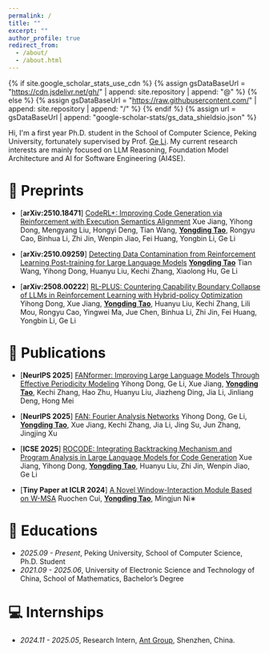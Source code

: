 ```yaml
---
permalink: /
title: ""
excerpt: ""
author_profile: true
redirect_from: 
  - /about/
  - /about.html
---
```


{% if site.google_scholar_stats_use_cdn %}
{% assign gsDataBaseUrl = "https://cdn.jsdelivr.net/gh/" | append: site.repository | append: "@" %}
{% else %}
{% assign gsDataBaseUrl = "https://raw.githubusercontent.com/" | append: site.repository | append: "/" %}
{% endif %}
{% assign url = gsDataBaseUrl | append: "google-scholar-stats/gs_data_shieldsio.json" %}

<span class='anchor' id='about-me'></span>

<!-- Lorem ipsum dolor sit amet, consectetur adipiscing elit. Vivamus ornare aliquet ipsum, ac tempus justo dapibus sit amet. Suspendisse condimentum, libero vel tempus mattis, risus risus vulputate libero, elementum fermentum mi neque vel nisl. Maecenas facilisis maximus dignissim. Curabitur mattis vulputate dui, tincidunt varius libero luctus eu. Mauris mauris nulla, scelerisque eget massa id, tincidunt congue felis. Sed convallis tempor ipsum rhoncus viverra. Pellentesque nulla orci, accumsan volutpat fringilla vitae, maximus sit amet tortor. Aliquam ultricies odio ut volutpat scelerisque. Donec nisl nisl, porttitor vitae pharetra quis, fringilla sed mi. Fusce pretium dolor ut aliquam consequat. Cras volutpat, tellus accumsan mattis molestie, nisl lacus tempus massa, nec malesuada tortor leo vel quam. Aliquam vel ex consectetur, vehicula leo nec, efficitur eros. Donec convallis non urna quis feugiat.

My research interest includes neural machine translation and computer vision. I have published more than 100 papers at the top international AI conferences with total <a href='https://scholar.google.com/citations?user=DhtAFkwAAAAJ'>google scholar citations <strong><span id='total_cit'>260000+</span></strong></a> (You can also use google scholar badge <a href='https://scholar.google.com/citations?user=DhtAFkwAAAAJ'><img src="https://img.shields.io/endpoint?url={{ url | url_encode }}&logo=Google%20Scholar&labelColor=f6f6f6&color=9cf&style=flat&label=citations"></a>). -->

<!-- Hi, I'm a final year undergraduate student from School of Mathematics, UESTC, and I am very fortunate to be advised by Prof. [Liangjian Deng](https://liangjiandeng.github.io/). I will begin my Ph.D. studies at the School of Computer Science, Peking University in 2025, under the supervision of Prof. [Ge Li](https://ligechina.github.io/).

My current research interests are mainly focused on AI for Software Engineering (AI4SE), encompassing software engineering and natural language processing (NLP) technologies. -->

Hi, I'm a first year Ph.D. student in the School of Computer Science, Peking University, fortunately supervised by Prof. [Ge Li](https://ligechina.github.io/). My current research interests are mainly focused on LLM Reasoning, Foundation Model Architecture and AI for Software Engineering (AI4SE).


<!-- # 🔥 News
- *2024.11*: &nbsp;🎉🎉 I have joined Ant Group to conduct research on AI for Software Engineering (AI4SE)! -->

<!-- - *2022.02*: &nbsp;🎉🎉 Lorem ipsum dolor sit amet, consectetur adipiscing elit. Vivamus ornare aliquet ipsum, ac tempus justo dapibus sit amet.  -->

# 📝 Preprints
- [**arXiv:2510.18471**] [CodeRL+: Improving Code Generation via Reinforcement with Execution Semantics Alignment](https://arxiv.org/abs/2510.18471)
Xue Jiang, Yihong Dong, Mengyang Liu, Hongyi Deng, Tian Wang, **<u>Yongding Tao</u>**, Rongyu Cao, Binhua Li, Zhi Jin, Wenpin Jiao, Fei Huang, Yongbin Li, Ge Li

- [**arXiv:2510.09259**] [Detecting Data Contamination from Reinforcement Learning Post-training for Large Language Models](https://arxiv.org/abs/2510.09259)
 **<u>Yongding Tao</u>** Tian Wang, Yihong Dong, Huanyu Liu, Kechi Zhang, Xiaolong Hu, Ge Li

- [**arXiv:2508.00222**] [RL-PLUS: Countering Capability Boundary Collapse of LLMs in Reinforcement Learning with Hybrid-policy Optimization](https://arxiv.org/abs/2508.00222)
Yihong Dong, Xue Jiang, **<u>Yongding Tao</u>**, Huanyu Liu, Kechi Zhang, Lili Mou, Rongyu Cao, Yingwei Ma, Jue Chen, Binhua Li, Zhi Jin, Fei Huang, Yongbin Li, Ge Li

# 📝 Publications 

<!-- <div class='paper-box'><div class='paper-box-image'><div><div class="badge">CVPR 2016</div><img src='images/500x300.png' alt="sym" width="100%"></div></div>
<div class='paper-box-text' markdown="1">

[Deep Residual Learning for Image Recognition](https://openaccess.thecvf.com/content_cvpr_2016/papers/He_Deep_Residual_Learning_CVPR_2016_paper.pdf)

**Kaiming He**, Xiangyu Zhang, Shaoqing Ren, Jian Sun

[**Project**](https://scholar.google.com/citations?view_op=view_citation&hl=zh-CN&user=DhtAFkwAAAAJ&citation_for_view=DhtAFkwAAAAJ:ALROH1vI_8AC) <strong><span class='show_paper_citations' data='DhtAFkwAAAAJ:ALROH1vI_8AC'></span></strong>
- Lorem ipsum dolor sit amet, consectetur adipiscing elit. Vivamus ornare aliquet ipsum, ac tempus justo dapibus sit amet. 
</div>
</div> -->

- [**NeurIPS 2025**] [FANformer: Improving Large Language Models Through Effective Periodicity Modeling](https://arxiv.org/abs/2502.21309)
Yihong Dong, Ge Li, Xue Jiang, **<u>Yongding Tao</u>**, Kechi Zhang, Hao Zhu, Huanyu Liu, Jiazheng Ding, Jia Li, Jinliang Deng, Hong Mei

- [**NeurIPS 2025**] [FAN: Fourier Analysis Networks](https://arxiv.org/pdf/2410.02675)
Yihong Dong, Ge Li, **<u>Yongding Tao</u>**, Xue Jiang, Kechi Zhang, Jia Li, Jing Su, Jun Zhang, Jingjing Xu

- [**ICSE 2025**] [ROCODE: Integrating Backtracking Mechanism and Program Analysis in Large Language Models for Code Generation](https://arxiv.org/pdf/2411.07112)
Xue Jiang, Yihong Dong, **<u>Yongding Tao</u>**, Huanyu Liu, Zhi Jin, Wenpin Jiao, Ge Li

- [**Tiny Paper at ICLR 2024**] [A Novel Window-Interaction Module Based on W-MSA](https://openreview.net/pdf?id=ki4R0z0C4K)
Ruochen Cui, **<u>Yongding Tao</u>**, Mingjun Ni∗

<!-- # 🎖 Honors and Awards
- *2021.10* Lorem ipsum dolor sit amet, consectetur adipiscing elit. Vivamus ornare aliquet ipsum, ac tempus justo dapibus sit amet. 
- *2021.09* Lorem ipsum dolor sit amet, consectetur adipiscing elit. Vivamus ornare aliquet ipsum, ac tempus justo dapibus sit amet.  -->

# 📖 Educations
<!-- - *2025.08 - *, Lorem ipsum dolor sit amet, consectetur adipiscing elit. Vivamus ornare aliquet ipsum, ac tempus justo dapibus sit amet.  -->
- *2025.09 - Present*, Peking University, School of Computer Science, Ph.D. Student
- *2021.09 - 2025.06*, University of Electronic Science and Technology of China, School of Mathematics, Bachelor’s Degree

<!-- # 💬 Invited Talks
- *2021.06*, Lorem ipsum dolor sit amet, consectetur adipiscing elit. Vivamus ornare aliquet ipsum, ac tempus justo dapibus sit amet. 
- *2021.03*, Lorem ipsum dolor sit amet, consectetur adipiscing elit. Vivamus ornare aliquet ipsum, ac tempus justo dapibus sit amet.  \| [\[video\]](https://github.com/) -->

# 💻 Internships
- *2024.11 - 2025.05*, Research Intern, [Ant Group](https://www.antgroup.com/en), Shenzhen, China.